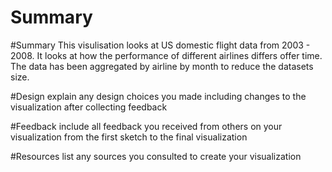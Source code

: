 # Summary

#Summary
This visulisation looks at US domestic flight data from 2003 - 2008. It looks at how the performance of different airlines differs offer time. The data has been aggregated by airline by month to reduce the datasets size. 

#Design 
explain any design choices you made including changes to the visualization after collecting feedback

#Feedback
include all feedback you received from others on your visualization from the first sketch to the final visualization

#Resources
list any sources you consulted to create your visualization

